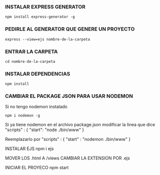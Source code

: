 ### INSTALAR EXPRESS GENERATOR

```npm install express-generator -g```

### PEDIRLE AL GENERATOR QUE GENERE UN PROYECTO

```express --view=ejs nombre-de-la-carpeta```

### ENTRAR LA CARPETA

```cd nombre-de-la-carpeta```

### INSTALAR DEPENDENCIAS

```npm install```

### CAMBIAR EL PACKAGE JSON PARA USAR NODEMON

Si no tengo nodemon instalado

```npm i nodemon -g```

Si ya tiene nodemon en el archivo package.json modificar la linea que dice 
"scripts" : {
    "start": "node ./bin/www"
}

Reemplazarlo por
"scripts" : {
    "start" : "nodemon ./bin/www"
}

INSTALAR EJS
npm i ejs

MOVER LOS .html A /views
CAMBIAR LA EXTENSION POR .ejs

INICIAR EL PROYECO 
npm start
